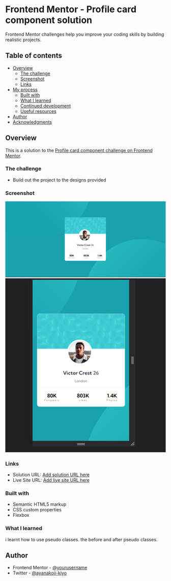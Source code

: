 # Frontend Mentor - Profile card component solution

 Frontend Mentor challenges help you improve your coding skills by building realistic projects. 

## Table of contents

- [Overview](#overview)
  - [The challenge](#the-challenge)
  - [Screenshot](#screenshot)
  - [Links](#links)
- [My process](#my-process)
  - [Built with](#built-with)
  - [What I learned](#what-i-learned)
  - [Continued development](#continued-development)
  - [Useful resources](#useful-resources)
- [Author](#author)
- [Acknowledgments](#acknowledgments)

## Overview
This is a solution to the [Profile card component challenge on Frontend Mentor](https://www.frontendmentor.io/challenges/profile-card-component-cfArpWshJ).

### The challenge

- Build out the project to the designs provided

### Screenshot

![](./screenshot/Screenshot_20230327_062412.png)
![](./screenshot/Screenshot_20230327_062438.png)


### Links

- Solution URL: [Add solution URL here](https://your-solution-url.com)
- Live Site URL: [Add live site URL here](https://your-live-site-url.com)

### Built with

- Semantic HTML5 markup
- CSS custom properties
- Flexbox

### What I learned
i learnt how to use pseudo classes.
the before and after pseudo classes.


## Author

- Frontend Mentor - [@yourusername](https://www.frontendmentor.io/profile/yourusername)
- Twitter - [@ayanakoji-kiyo](https://www.twitter.com/ayanakoji-kiyo)
